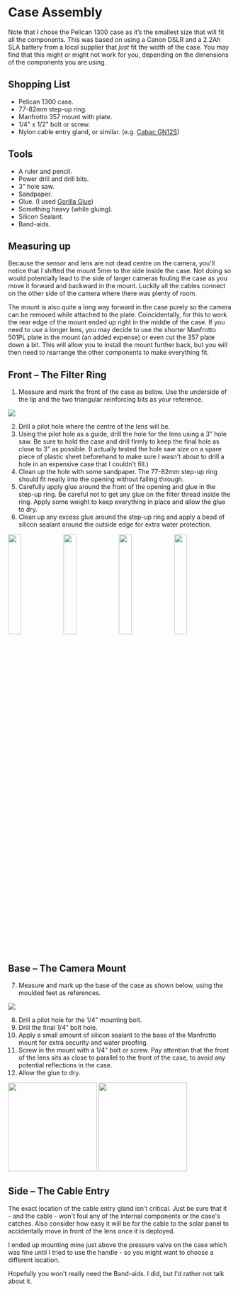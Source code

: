# Case Assembly
Note that I chose the Pelican 1300 case as it’s the smallest size that will fit all the components. This was based on using a Canon DSLR and a 2.2Ah SLA battery from a local supplier that *just* fit the width of the case. You may find that this might or might not work for you, depending on the dimensions of the components you are using. 

## Shopping List

- Pelican 1300 case.
- 77-82mm step-up ring.
- Manfrotto 357 mount with plate.
- 1/4" x 1/2" bolt or screw.
- Nylon cable entry gland, or similar. (e.g. [Cabac GN12S](https://www.cabac.com.au/product-specs/13450510/GN12S))


## Tools
- A ruler and pencil.
- Power drill and drill bits.  
- 3” hole saw.  
- Sandpaper.  
- Glue. (I used [Gorilla Glue](http://gorillaglue.com.au/eng/products/gorilla-glue/gorilla-glue/1/540/))  
- Something heavy (while gluing).  
- Silicon Sealant.  
- Band-aids.

## Measuring up
Because the sensor and lens are not dead centre on the camera, you'll notice that I shifted the mount 5mm to the side inside the case. Not doing so would potentially lead to the side of larger cameras fouling the case as you move it forward and backward in the mount. Luckily all the cables connect on the other side of the camera where there was plenty of room.

The mount is also quite a long way forward in the case purely so the camera can be removed while attached to the plate. Coincidentally, for this to work the rear edge of the mount ended up right in the middle of the case. If you need to use a longer lens, you may decide to use the shorter Manfrotto 501PL plate in the mount (an added expense) or even cut the 357 plate down a bit. This will allow you to install the mount further back, but you will then need to rearrange the other components to make everything fit.


## Front – The Filter Ring
1. Measure and mark the front of the case as below. Use the underside of the lip and the two triangular reinforcing bits as your reference.

<img src="https://user-images.githubusercontent.com/44954153/58521201-10340900-81ff-11e9-86f2-146f72d02111.png">

2. Drill a pilot hole where the centre of the lens will be.
3. Using the pilot hole as a guide, drill the hole for the lens using a 3” hole saw. Be sure to hold the case and drill firmly to keep the final hole as close to 3” as possible. (I actually tested the hole saw size on a spare piece of plastic sheet beforehand to make sure I wasn't about to drill a hole in an expensive case that I couldn't fill.)
4. Clean up the hole with some sandpaper. The 77-82mm step-up ring should fit neatly into the opening without falling through.
5. Carefully apply glue around the front of the opening and glue in the step-up ring. Be careful not to get any glue on the filter thread inside the ring. Apply some weight to keep everything in place and allow the glue to dry. 
6. Clean up any excess glue around the step-up ring and apply a bead of silicon sealant around the outside edge for extra water protection.

<img src="https://user-images.githubusercontent.com/44954153/58521250-4a050f80-81ff-11e9-8fca-c25b5d77a868.png" width="24%"> <img src="https://user-images.githubusercontent.com/44954153/58521287-79b41780-81ff-11e9-90ae-090774f0d40b.png" width="24%"> <img src="https://user-images.githubusercontent.com/44954153/58521316-a36d3e80-81ff-11e9-8c56-f0cca2281cfb.png" width="24%"> <img src="https://user-images.githubusercontent.com/44954153/58521347-cd266580-81ff-11e9-91dd-6d5fe4bbf2dc.png" width="24%">

## Base – The Camera Mount
7. Measure and mark up the base of the case as shown below, using the moulded feet as references.

<img src="https://user-images.githubusercontent.com/44954153/58521528-69e90300-8200-11e9-99af-134a52feb108.png">

8. Drill a pilot hole for the 1/4” mounting bolt.
9. Drill the final 1/4” bolt hole.
10. Apply a small amount of silicon sealant to the base of the Manfrotto mount for extra security and water proofing.
11. Screw in the mount with a 1/4" bolt or screw. Pay attention that the front of the lens sits as close to parallel to the front of the case, to avoid any potential reflections in the case. 
12. Allow the glue to dry.

<img src="https://user-images.githubusercontent.com/44954153/58521691-a452a000-8200-11e9-9f52-1104095314c2.png" height="200"> <img src="https://user-images.githubusercontent.com/44954153/58521726-c77d4f80-8200-11e9-9e82-49239ecd0414.png" width="200">

## Side – The Cable Entry
The exact location of the cable entry gland isn't critical. Just be sure that it - and the cable - won't foul any of the internal components or the case's catches. Also consider how easy it will be for the cable to the solar panel to accidentally move in front of the lens once it is deployed.

I ended up mounting mine just above the pressure valve on the case which was fine until I tried to use the handle - so you might want to choose a different location.  

Hopefully you won't really need the Band-aids. I did, but I'd rather not talk about it.

